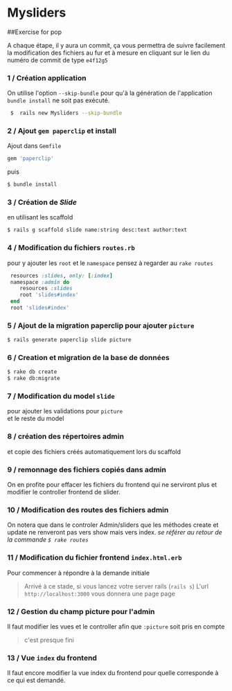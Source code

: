 # Mysliders
##Exercise for pop

A chaque étape, il y aura un commit, ça vous permettra de suivre facilement la modification des fichiers au fur et à mesure en cliquant sur le lien du numéro de commit de type ```e4f12g5```


### 1 / Création application
On utilise l'option `--skip-bundle` pour qu'à la génération de l'application ```bundle install``` ne soit pas exécuté.

 ``` sh
  $  rails new Mysliders --skip-bundle
 ```

### 2 / Ajout ```gem paperclip``` et install

 Ajout dans ```Gemfile```
 ```ruby
 gem 'paperclip'
 ```
 puis

 ```sh
 $ bundle install
 ```

### 3 / Création de *Slide*
en utilisant les scaffold

 ```bash
$ rails g scaffold slide name:string desc:text author:text
 ```

### 4 / Modification du fichiers ```routes.rb```  
pour y ajouter les ```root``` et le ```namespace```
pensez à regarder au ```rake routes```
 ```ruby
  resources :slides, only: [:index]
  namespace :admin do
     resources :slides
     root 'slides#index'
  end
  root 'slides#index'
 ```
### 5 / Ajout de la migration paperclip pour ajouter ```picture```

 ```bash
 $ rails generate paperclip slide picture
 ```
### 6 / Creation et migration de la base de données

 ```bash
 $ rake db create
 $ rake db:migrate
 ```
### 7 / Modification du model ```slide```
pour ajouter les validations pour ```picture```  
et le reste du model

### 8 / création des répertoires admin
et copie des fichiers créés automatiquement lors du scaffold

### 9 / remonnage des fichiers copiés dans admin
On en profite pour effacer les fichiers du frontend qui ne serviront plus
et modifier le controller frontend de slider.


### 10 / Modification des routes des fichiers admin
On notera que dans le controler Admin/sliders que les méthodes create et update ne renveront pas vers show mais vers index.
*se référer au retour de la commande ```$ rake routes```*

### 11 / Modification du fichier frontend ```index.html.erb```
Pour commencer à répondre à la demande initiale


> Arrivé à ce stade, si vous lancez votre server rails (```rails s```)
> L'url ```http://localhost:3000```  vous donnera une page page

### 12 / Gestion du champ picture pour l'admin
Il faut modifier les vues et le controller afin que ```:picture``` soit pris en compte


> c'est presque fini

### 13 / Vue ```index``` du frontend

Il faut encore modifier la vue index du frontend pour quelle corresponde à ce qui est demandé.



